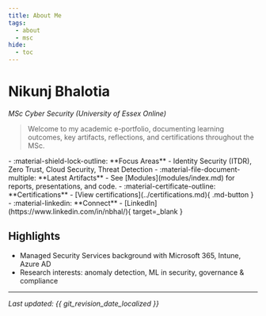 ```yaml
---
title: About Me
tags:
  - about
  - msc
hide:
  - toc
---
```


# Nikunj Bhalotia
_MSc Cyber Security (University of Essex Online)_

> Welcome to my academic e-portfolio, documenting learning outcomes, key artifacts, reflections, and certifications throughout the MSc.

<div class="grid cards" markdown>
- :material-shield-lock-outline: **Focus Areas**
  - Identity Security (ITDR), Zero Trust, Cloud Security, Threat Detection
- :material-file-document-multiple: **Latest Artifacts**
  - See [Modules](modules/index.md) for reports, presentations, and code.
- :material-certificate-outline: **Certifications**
  - [View certifications](../certifications.md){ .md-button }
- :material-linkedin: **Connect**
  - [LinkedIn](https://www.linkedin.com/in/nbhal/){ target=_blank }
</div>

## Highlights
- Managed Security Services background with Microsoft 365, Intune, Azure AD
- Research interests: anomaly detection, ML in security, governance & compliance

---
_Last updated: {{ git_revision_date_localized }}_